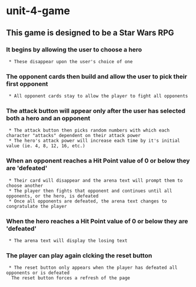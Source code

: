 # unit-4-game

## **This game is designed to be a Star Wars RPG**

### **It begins by allowing the user to choose a hero**
     * These disappear upon the user's choice of one
### **The opponent cards then build and allow the user to pick their first opponent**
     * All opponent cards stay to allow the player to fight all opponents
### **The attack button will appear only after the user has selected both a hero and an opponent**
     * The attack button then picks random numbers with which each character "attacks" dependent on their attack power
     * The hero's attack power will increase each time by it's initial value (ie. 4, 8, 12, 16, etc.)
### **When an opponent reaches a Hit Point value of 0 or below they are 'defeated'**
     * Their card will disappear and the arena text will prompt them to choose another
     * The player then fights that opponent and continues until all opponents, or the hero, is defeated
     * Once all opponents are defeated, the arena text changes to congratulate the player
### **When the hero reaches a Hit Point value of 0 or below they are 'defeated'**
     * The arena text will display the losing text
### **The player can play again clcking the reset button**
     * The reset button only appears when the player has defeated all opponents or is defeated
      The reset button forces a refresh of the page